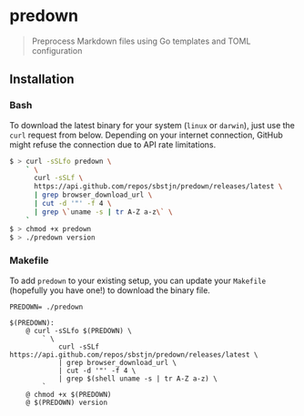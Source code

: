 # predown

> Preprocess Markdown files using Go templates and TOML configuration

## Installation

### Bash

To download the latest binary for your system (`linux` or `darwin`), just use the `curl` request from below. Depending on your internet connection, GitHub might refuse the connection due to API rate limitations.

```bash
$ > curl -sSLfo predown \
    ` \
      curl -sSLf \
      https://api.github.com/repos/sbstjn/predown/releases/latest \
      | grep browser_download_url \
      | cut -d '"' -f 4 \
      | grep \`uname -s | tr A-Z a-z\` \
    `
$ > chmod +x predown
$ > ./predown version
```

### Makefile

To add `predown` to your existing setup, you can update your `Makefile` (hopefully you have one!) to download the binary file.

```make
PREDOWN= ./predown

$(PREDOWN):
	@ curl -sSLfo $(PREDOWN) \
		` \
			curl -sSLf https://api.github.com/repos/sbstjn/predown/releases/latest \
			| grep browser_download_url \
			| cut -d '"' -f 4 \
			| grep $(shell uname -s | tr A-Z a-z) \
		`
	@ chmod +x $(PREDOWN)
	@ $(PREDOWN) version
```
